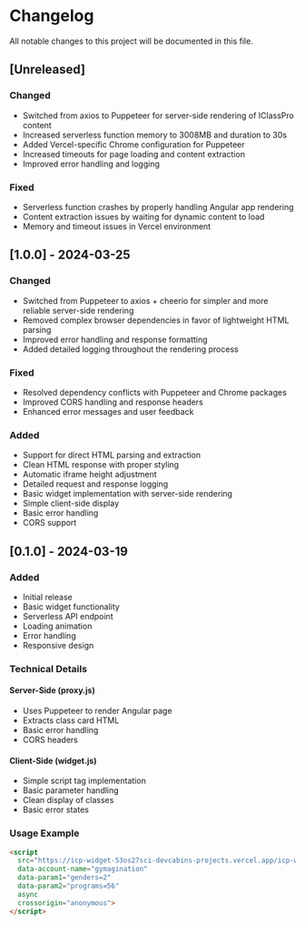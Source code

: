 # Changelog

All notable changes to this project will be documented in this file.

## [Unreleased]

### Changed
- Switched from axios to Puppeteer for server-side rendering of IClassPro content
- Increased serverless function memory to 3008MB and duration to 30s
- Added Vercel-specific Chrome configuration for Puppeteer
- Increased timeouts for page loading and content extraction
- Improved error handling and logging

### Fixed
- Serverless function crashes by properly handling Angular app rendering
- Content extraction issues by waiting for dynamic content to load
- Memory and timeout issues in Vercel environment

## [1.0.0] - 2024-03-25

### Changed
- Switched from Puppeteer to axios + cheerio for simpler and more reliable server-side rendering
- Removed complex browser dependencies in favor of lightweight HTML parsing
- Improved error handling and response formatting
- Added detailed logging throughout the rendering process

### Fixed
- Resolved dependency conflicts with Puppeteer and Chrome packages
- Improved CORS handling and response headers
- Enhanced error messages and user feedback

### Added
- Support for direct HTML parsing and extraction
- Clean HTML response with proper styling
- Automatic iframe height adjustment
- Detailed request and response logging
- Basic widget implementation with server-side rendering
- Simple client-side display
- Basic error handling
- CORS support

## [0.1.0] - 2024-03-19

### Added
- Initial release
- Basic widget functionality
- Serverless API endpoint
- Loading animation
- Error handling
- Responsive design

### Technical Details

#### Server-Side (proxy.js)
- Uses Puppeteer to render Angular page
- Extracts class card HTML
- Basic error handling
- CORS headers

#### Client-Side (widget.js)
- Simple script tag implementation
- Basic parameter handling
- Clean display of classes
- Basic error states

### Usage Example
```html
<script 
  src="https://icp-widget-53os27sci-devcabins-projects.vercel.app/icp-widget.js"
  data-account-name="gymagination"
  data-param1="genders=2"
  data-param2="programs=56"
  async
  crossorigin="anonymous">
</script>
``` 